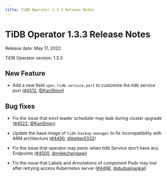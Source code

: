 ```yaml
---
title: TiDB Operator 1.3.3 Release Notes
---
```


# TiDB Operator 1.3.3 Release Notes

Release date: May 17, 2022

TiDB Operator version: 1.3.3

## New Feature

- Add a new field `spec.tidb.service.port` to customize the tidb service port ([#4512](https://github.com/pingcap/tidb-operator/pull/4512), [@KanShiori](https://github.com/KanShiori))

## Bug fixes

- Fix the issue that evict leader scheduler may leak during cluster upgrade ([#4522](https://github.com/pingcap/tidb-operator/pull/4522), [@KanShiori](https://github.com/KanShiori))

- Update the base image of `tidb-backup-manager` to fix incompatibility with ARM architecture ([#4490](https://github.com/pingcap/tidb-operator/pull/4490), [@better0332](https://github.com/better0332))

- Fix the issue that operator may panic when tidb Service don't have any Endpoints ([#4500](https://github.com/pingcap/tidb-operator/pull/4500), [@mikechengwei](https://github.com/mikechengwei))

- Fix the issue that Labels and Annotations of component Pods may lost after retrying access Kubernetes server ([#4498](https://github.com/pingcap/tidb-operator/pull/4498), [@duduainankai](https://github.com/duduainankai))

